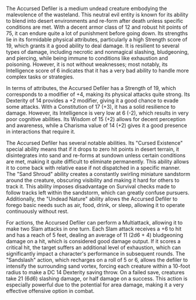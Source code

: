 The Accursed Defiler is a medium undead creature embodying the malevolence of the wasteland. This neutral evil entity is known for its ability to blend into desert environments and re-form after death unless specific conditions are met. With a decent armor class of 12 and robust hit points of 75, it can endure quite a lot of punishment before going down. Its strengths lie in its formidable physical attributes, particularly a high Strength score of 19, which grants it a good ability to deal damage. It is resilient to several types of damage, including necrotic and nonmagical slashing, bludgeoning, and piercing, while being immune to conditions like exhaustion and poisoning. However, it is not without weaknesses; most notably, its Intelligence score of 6 indicates that it has a very bad ability to handle more complex tasks or strategies.

In terms of attributes, the Accursed Defiler has a Strength of 19, which corresponds to a modifier of +4, making its physical attacks quite strong. Its Dexterity of 14 provides a +2 modifier, giving it a good chance to evade some attacks. With a Constitution of 17 (+3), it has a solid resilience to damage. However, its Intelligence is very low at 6 (-2), which results in very poor cognitive abilities. Its Wisdom of 15 (+2) allows for decent perception and awareness, while a Charisma value of 14 (+2) gives it a good presence in interactions that require it.

The Accursed Defiler has several notable abilities. Its "Cursed Existence" special ability means that if it drops to zero hit points in desert terrain, it disintegrates into sand and re-forms at sundown unless certain conditions are met, making it quite difficult to eliminate permanently. This ability allows it to come back with relative ease if not dispatched in a specific manner. The "Sand Shroud" ability creates a constantly swirling miniature sandstorm around the creature, obscuring visibility and making it hard for others to track it. This ability imposes disadvantage on Survival checks made to follow tracks left within the sandstorm, which can greatly confuse pursuers. Additionally, the "Undead Nature" ability allows the Accursed Defiler to forego basic needs such as air, food, drink, or sleep, allowing it to operate continuously without rest.

For actions, the Accursed Defiler can perform a Multiattack, allowing it to make two Slam attacks in one turn. Each Slam attack receives a +6 to hit and has a reach of 5 feet, dealing an average of 11 (2d6 + 4) bludgeoning damage on a hit, which is considered good damage output. If it scores a critical hit, the target suffers an additional level of exhaustion, which can significantly impact a character's performance in subsequent rounds. The "Sandslash" action, which recharges on a roll of 5 or 6, allows the defiler to intensify the surrounding sand vortex, forcing each creature within a 10-foot radius to make a DC 14 Dexterity saving throw. On a failed save, creatures take 21 (6d6) slashing damage, or half damage on a success. This action is especially powerful due to the potential for area damage, making it a very effective offensive option in combat.